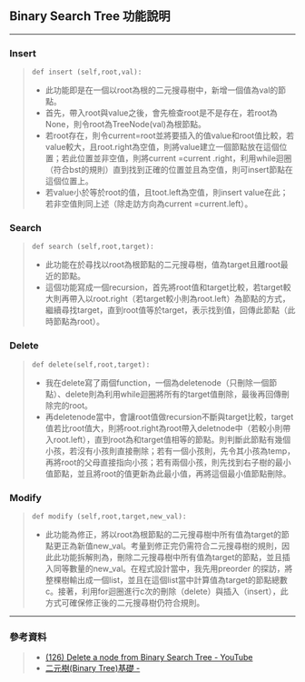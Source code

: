 ## Binary Search Tree 功能說明 
--------------------------------------------------

### Insert
> `def insert (self,root,val):` 
>  * 此功能即是在一個以root為根的二元搜尋樹中，新增一個值為val的節點。  
>  * 首先，帶入root與value之後，會先檢查root是不是存在，若root為None，則令root為TreeNode(val)為根節點。  
>  * 若root存在，則令current=root並將要插入的值value和root值比較，若value較大，且root.right為空值，則將value建立一個節點放在這個位置；若此位置並非空值，則將current =current .right，利用while迴圈（符合bst的規則）直到找到正確的位置並且為空值，則可insert節點在這個位置上。    
>  * 若value小於等於root的值，且toot.left為空值，則insert value在此；若非空值則同上述（除走訪方向為current =current.left）。
>

### Search
> `def search (self,root,target):`
>  * 此功能在於尋找以root為根節點的二元搜尋樹，值為target且離root最近的節點。   
>  * 這個功能寫成一個recursion，首先將root值和target比較，若target較大則再帶入以root.right（若target較小則為root.left）為節點的方式，繼續尋找target，直到root值等於target，表示找到值，回傳此節點（此時節點為root）。
> 

### Delete
> `def delete(self,root,target):`
>  * 我在delete寫了兩個function，一個為deletenode（只刪除一個節點）、delete則為利用while迴圈將所有的target值刪除，最後再回傳刪除完的root。  
>  * 再deletenode當中，會讓root值做recursion不斷與target比較，target值若比root值大，則將root.right為root帶入deletnode中（若較小則帶入root.left），直到root為和target值相等的節點。則判斷此節點有幾個小孩，若沒有小孩則直接刪除；若有一個小孩則，先令其小孩為temp，再將root的父母直接指向小孩；若有兩個小孩，則先找到右子樹的最小值節點，並且將root的值更新為此最小值，再將這個最小值節點刪除。  
>

### Modify
> `def modify (self,root,target,new_val):`
>  * 此功能為修正，將以root為根節點的二元搜尋樹中所有值為target的節點更正為新值new_val。考量到修正完仍需符合二元搜尋樹的規則，因此此功能拆解則為，刪除二元搜尋樹中所有值為target的節點，並且插入同等數量的new_val。在程式設計當中，我先用preorder 的探訪，將整棵樹輸出成一個list，並且在這個list當中計算值為target的節點總數c。接著，利用for迴圈進行c次的刪除（delete）與插入（insert），此方式可確保修正後的二元搜尋樹仍符合規則。  
>

-----------------------------------
### 參考資料
>  * [(126) Delete a node from Binary Search Tree - YouTube](https://www.youtube.com/watch?v=gcULXE7ViZw)
>  * [二元樹(Binary Tree)基礎 -](https://kopu.chat/2017/06/18/%e4%ba%8c%e5%85%83%e6%a8%b9/)
